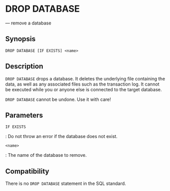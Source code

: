 # DROP DATABASE

— remove a database

## Synopsis

```sql_template
DROP DATABASE [IF EXISTS] <name>
```

## Description

`DROP DATABASE` drops a database. It deletes the underlying file
containing the data, as well as any associated files such as the
transaction log. It cannot be executed while you or anyone else is
connected to the target database.

`DROP DATABASE` cannot be undone. Use it with care!

## Parameters

`IF EXISTS`

:   Do not throw an error if the database does not exist.

`<name>`

:   The name of the database to remove.

## Compatibility

There is no `DROP DATABASE` statement in the SQL standard.
